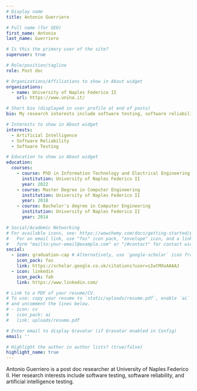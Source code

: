 ```yaml
---
# Display name
title: Antonio Guerriero  

# Full name (for SEO)
first_name: Antonio
last_name: Guerriero

# Is this the primary user of the site?
superuser: true

# Role/position/tagline
role: Post doc

# Organizations/Affiliations to show in About widget
organizations:
  - name: University of Naples Federico II
    url: https://www.unina.it/

# Short bio (displayed in user profile at end of posts)
bio: My research interests include software testing, software reliability, and Artificial Intelligence.

# Interests to show in About widget
interests:
  - Artificial Intelligence
  - Software Reliability
  - Software Testing

# Education to show in About widget
education:
  courses:
    - course: PhD in Information Technology and Electrical Engineering
      institution: University of Naples Federico II
      year: 2022
    - course: Master Degree in Computer Engineering
      institution: University of Naples Federico II
      year: 2018
    - course: Bachelor's degree in Computer Engineering 
      institution: University of Naples Federico II
      year: 2014

# Social/Academic Networking
# For available icons, see: https://wowchemy.com/docs/getting-started/page-builder/#icons
#   For an email link, use "fas" icon pack, "envelope" icon, and a link in the
#   form "mailto:your-email@example.com" or "/#contact" for contact widget.
social:
  - icon: graduation-cap # Alternatively, use `google-scholar` icon from `ai` icon pack
    icon_pack: fas
    link: https://scholar.google.co.uk/citations?user=sIwtMXoAAAAJ
  - icon: linkedin
    icon_pack: fab
    link: https://www.linkedin.com/

# Link to a PDF of your resume/CV.
# To use: copy your resume to `static/uploads/resume.pdf`, enable `ai` icons in `params.yaml`,
# and uncomment the lines below.
# - icon: cv
#   icon_pack: ai
#   link: uploads/resume.pdf

# Enter email to display Gravatar (if Gravatar enabled in Config)
email: ''

# Highlight the author in author lists? (true/false)
highlight_name: true
---
```


Antonio Guerriero is a post doc researcher at University of Naples Federico II. Her research interests include software testing, software reliability, and artificial intelligence testing.

